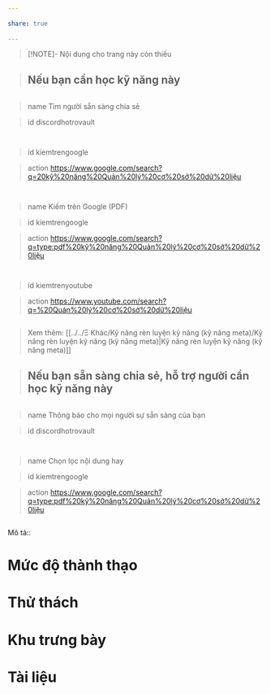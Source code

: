 ---  
share: true  
---  
> [!NOTE]- Nội dung cho trang này còn thiếu  
> ## Nếu bạn cần học kỹ năng này  
> ```button  
> name Tìm người sẵn sàng chia sẻ  
> id discordhotrovault  
> ```  
> ```button  
> id kiemtrengoogle  
> action https://www.google.com/search?q=20kỹ%20năng%20Quản%20lý%20cơ%20sở%20dữ%20liệu  
> ```  
> ```button  
> name Kiếm trên Google (PDF)   
> id kiemtrengoogle  
> action https://www.google.com/search?q=type:pdf%20kỹ%20năng%20Quản%20lý%20cơ%20sở%20dữ%20liệu  
> ```  
> ```button  
> id kiemtrenyoutube  
> action https://www.youtube.com/search?q=%20Quản%20lý%20cơ%20sở%20dữ%20liệu  
> ```  
> Xem thêm: [[../../Ξ Khác/Kỹ năng rèn luyện kỹ năng (kỹ năng meta)/Kỹ năng rèn luyện kỹ năng (kỹ năng meta)|Kỹ năng rèn luyện kỹ năng (kỹ năng meta)]]  
> ## Nếu bạn sẵn sàng chia sẻ, hỗ trợ người cần học kỹ năng này  
> ```button  
> name Thông báo cho mọi người sự sẵn sàng của bạn  
> id discordhotrovault  
> ```  
> ```button  
> name Chọn lọc nội dung hay  
> id kiemtrengoogle  
> action https://www.google.com/search?q=type:pdf%20kỹ%20năng%20Quản%20lý%20cơ%20sở%20dữ%20liệu  
> ```  
  
  
Mô tả::  
# Mức độ thành thạo  
# Thử thách  
# Khu trưng bày  
# Tài liệu